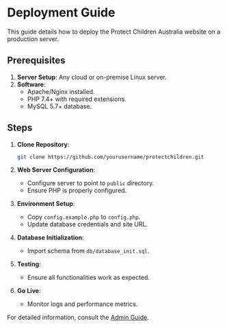 # Deployment Guide

This guide details how to deploy the Protect Children Australia website on a production server.

## Prerequisites

1. **Server Setup**: Any cloud or on-premise Linux server.
2. **Software**:
   - Apache/Nginx installed.
   - PHP 7.4+ with required extensions.
   - MySQL 5.7+ database.

## Steps

1. **Clone Repository**:
   ```bash
   git clone https://github.com/yourusername/protectchildren.git
   ```

2. **Web Server Configuration**:
   - Configure server to point to `public` directory.
   - Ensure PHP is properly configured.

3. **Environment Setup**:
   - Copy `config.example.php` to `config.php`.
   - Update database credentials and site URL.

4. **Database Initialization**:
   - Import schema from `db/database_init.sql`.

5. **Testing**:
   - Ensure all functionalities work as expected.

6. **Go Live**:
   - Monitor logs and performance metrics.

For detailed information, consult the [Admin Guide](./admin-guide.md).
